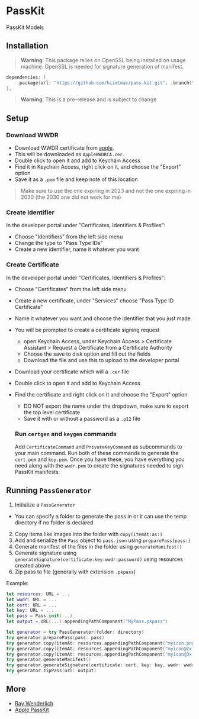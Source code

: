 # PassKit

PassKit Models

## Installation

> **Warning**: This package relies on OpenSSL being installed on usage machine. OpenSSL is needed for signature generation of manifest.

```swift
dependencies: [
    .package(url: "https://github.com/hiimtmac/pass-kit.git", .branch("main"))
],
```

> **Warning**: This is a pre-release and is subject to change

## Setup

### Download WWDR

- Download WWDR certificate from [apple](https://www.apple.com/certificateauthority/).
- This will be downloaded as `AppleWWDRCA.cer`.
- Double click to open it and add to Keychain Access 
- Find it in Keychain Access, right click on it, and choose the "Export" option
- Save it as a `.pem` file and keep note of this location

> Make sure to use the one expiring in 2023 and not the one expiring in 2030 (the 2030 one did not work for me)

### Create Identifier

In the developer portal under "Certificates, Identifiers & Profiles":
- Choose "Identifiers" from the left side menu
- Change the type to "Pass Type IDs"
- Create a new identifier, name it whatever you want

### Create Certificate

In the developer portal under "Certificates, Identifiers & Profiles":
- Choose "Certificates" from the left side menu
- Create a new certificate, under "Services" choose "Pass Type ID Certificate"
- Name it whatever you want and choose the identifier that you just made
- You will be prompted to create a certificate signing request
  - open Keychain Access, under Keychain Access > Certificate Assistant > Request a Certificate from a Certificate Authority
  - Choose the save to disk option and fill out the fields
  - Download the file and use this to upload to the developer portal
- Download your certificate which will a `.cer` file
- Double click to open it and add to Keychain Access
- Find the certificate and right click on it and choose the "Export" option
  - DO NOT export the name under the dropdown, make sure to export the top level certificate
  - Save it with or without a password as a `.p12` file
  
  ### Run `certgen` and `keygen` commands
  
  Add `CertificateCommand` and `PrivateKeyCommand` as subcommands to your main command. Run both of these commands to generate the `cert.pem` and `key.pem`. Once you have these, you have everything you need along with the `wwdr.pem` to create the signatures needed to sign PassKit manifests.
  
## Running `PassGenerator`

1. Initialize a `PassGenerator`
  - You can specify a folder to generate the pass in or it can use the temp directory if no folder is declared
2. Copy items like images into the folder with `copy(itemAt:as:)`
3. Add and serialize the `Pass` object to `pass.json` using `preparePass(pass:)`
4. Generate manifest of the files in the folder using `generateManifest()`
5. Generate signature using `generateSignature(certificate:key:wwdr:password)` using resources created above
6. Zip pass to file (generally with extension `.pkpass`)

Example:

```swift
let resources: URL = ...
let wwdr: URL = ...
let cert: URL = ...
let key: URL = ...
let pass = Pass.init(...)
let output = URL(...).appendingPathComponent("MyPass.pkpass")

let generator = try PassGenerator(folder: directory)
try generator.preparePass(pass: pass)
try generator.copy(itemAt: resources.appendingPathComponent("myicon.png", as: "icon.png")
try generator.copy(itemAt: resources.appendingPathComponent("myicon@2x.png", as: "icon@2x.png")
try generator.copy(itemAt: resources.appendingPathComponent("myicon@3x.png", as: "icon@3x.png")
try generator.generateManifest()
try generator.generateSignature(certificate: cert, key: key, wwdr: wwdr, password: "")
try generator.zipPass(url: output)
```

## More

- [Ray Wenderlich](https://www.raywenderlich.com/2855-beginning-passbook-in-ios-6-part-1-2)
- [Apple PassKit](https://developer.apple.com/library/archive/documentation/UserExperience/Conceptual/PassKit_PG/)
